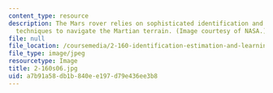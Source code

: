 ```yaml
---
content_type: resource
description: The Mars rover relies on sophisticated identification and estimation
  techniques to navigate the Martian terrain. (Image courtesy of NASA.)
file: null
file_location: /coursemedia/2-160-identification-estimation-and-learning-spring-2006/a7b91a58db1b840ee197d79e436ee3b8_2-160s06.jpg
file_type: image/jpeg
resourcetype: Image
title: 2-160s06.jpg
uid: a7b91a58-db1b-840e-e197-d79e436ee3b8
---
```

